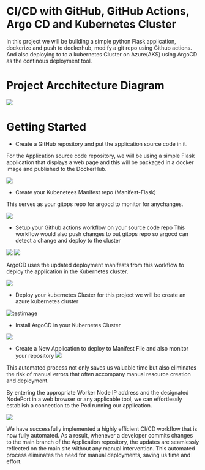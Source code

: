 # CI/CD with GitHub, GitHub Actions, Argo CD and Kubernetes Cluster

In this project we will be building a simple python Flask application, dockerize and push to dockerhub, modify a git repo using Github actions. And also deploying to to a kubernetes Cluster on Azure(AKS) using ArgoCD as the continous deployment tool.

# Project Arcchitecture Diagram

![](./Images/architecture.png)



# Getting Started

- Create a GitHub repository and put the application source code in it.

For the Application source code repository, we will be using a simple Flask application that displays a web page and this will be packaged in a docker image and published to the DockerHub.

![](./Images/app.png)

- Create your Kubenetees Manifest repo (Manifest-Flask) 

This serves as your gitops repo for argocd to monitor for anychanges.

![](./Images/manifest.png)

- Setup your Github actions workflow on your source code repo 
This workflow would also push changes to out gitops repo so argocd can detect a change and deploy to the cluster 

![](./Images/workflow1.png)
![](./Images/workflow2.png)

ArgoCD uses the updated deployment manifests from this workflow to deploy the application in the Kubernetes cluster.

![](./Images/pipeline.png)

- Deploy your kubernetes Cluster 
for this project we will be create an azure kubernetes cluster

![testimage](./Images/AKS.png)

-  Install ArgoCD in your Kubernetes Cluster

![](./Images/sign%20in.png)

- Create a New Application to deploy to Manifest File and also monitor your repository
![](./Images/argocd%20.png)

This automated process not only saves us valuable time but also eliminates the risk of manual errors that often accompany manual resource creation and deployment.

By entering the appropriate Worker Node IP address and the designated NodePort in a web browser or any applicable tool, we can effortlessly establish a connection to the Pod running our application.

![](./Images/web.png)

We have successfully implemented a highly efficient CI/CD workflow that is now fully automated. As a result, whenever a developer commits changes to the main branch of the Application repository, the updates are seamlessly reflected on the main site without any manual intervention. This automated process eliminates the need for manual deployments, saving us time and effort. 




